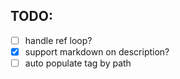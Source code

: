 ## TODO:
- [ ] handle ref loop?
- [X] support markdown on description?
- [ ] auto populate tag by path